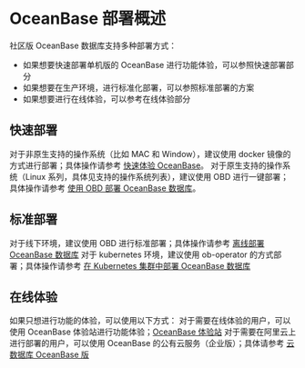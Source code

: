 # OceanBase 部署概述

社区版 OceanBase 数据库支持多种部署方式：

* 如果想要快速部署单机版的 OceanBase 进行功能体验，可以参照快速部署部分
* 如果想要在生产环境，进行标准化部署，可以参照标准部署的方案
* 如果想要进行在线体验，可以参考在线体验部分

## 快速部署

对于非原生支持的操作系统（比如 MAC 和 Window），建议使用 docker 镜像的方式进行部署；具体操作请参考 [快速体验 OceanBase](../2.quick-start/0.Quickly-experience-OceanBase.md)。
对于原生支持的操作系统（Linux 系列，具体见支持的操作系统列表），建议使用 OBD 进行一键部署；具体操作请参考 [使用 OBD 部署 OceanBase 数据库](../2.quick-start/0.Quickly-experience-OceanBase.md)。

## 标准部署

对于线下环境，建议使用 OBD 进行标准部署；具体操作请参考 [离线部署 OceanBase 数据库](../5.installation-and-deployment/2.local-deployment/5.deploy-oceanbase-database-in-the-production-environment.md)
对于 kubernetes 环境，建议使用 ob-operator 的方式部署；具体操作请参考 [在 Kubernetes 集群中部署 OceanBase 数据库](../5.installation-and-deployment/3.deploy-in-the-k8s-cluster.md)

## 在线体验

如果只想进行功能的体验，可以使用以下方式：
对于需要在线体验的用户，可以使用 OceanBase 体验站进行功能体验；[OceanBase 体验站](https://play.oceanbase.com/#/odc/connections)
对于需要在阿里云上进行部署的用户，可以使用 OceanBase 的公有云服务（企业版）；具体请参考 [云数据库 OceanBase 版](https://www.aliyun.com/product/oceanbase)
